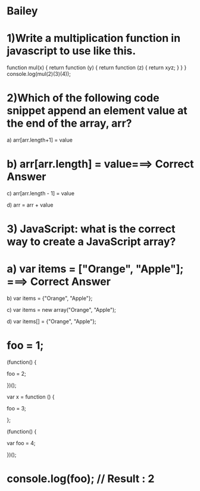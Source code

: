 # Bailey



# 1)Write a multiplication function in javascript to use like this.

function mul(x) {
return function (y) {
return function (z) {
return x*y*z;
}
}
}
console.log(mul(2)(3)(4));

# 2)Which of the following code snippet append an element value at the end of the array, arr?

a) arr[arr.length+1] = value

# b) arr[arr.length] = value===> Correct Answer

c) arr[arr.length - 1] = value

d) arr = arr + value 

# 3) JavaScript: what is the correct way to create a JavaScript array?

# a) var items = ["Orange", "Apple"]; ===> Correct Answer

b) var items = {"Orange", "Apple"};

c) var items = new array("Orange", "Apple");

d) var items[] = {"Orange", "Apple"};

# foo = 1;

(function() {

   foo = 2;

})();

var x = function () {

  foo = 3;

};

(function() {

   var foo = 4;

})();

# console.log(foo); // Result : 2

